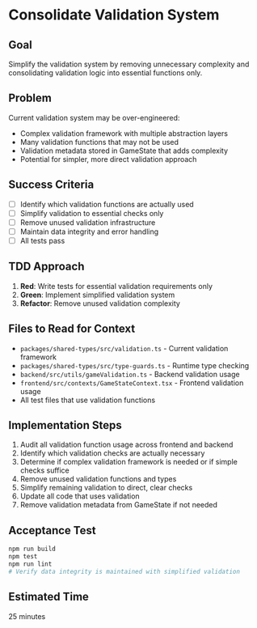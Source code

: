 # Consolidate Validation System

## Goal
Simplify the validation system by removing unnecessary complexity and consolidating validation logic into essential functions only.

## Problem
Current validation system may be over-engineered:
- Complex validation framework with multiple abstraction layers
- Many validation functions that may not be used
- Validation metadata stored in GameState that adds complexity
- Potential for simpler, more direct validation approach

## Success Criteria
- [ ] Identify which validation functions are actually used
- [ ] Simplify validation to essential checks only
- [ ] Remove unused validation infrastructure
- [ ] Maintain data integrity and error handling
- [ ] All tests pass

## TDD Approach
1. **Red**: Write tests for essential validation requirements only
2. **Green**: Implement simplified validation system
3. **Refactor**: Remove unused validation complexity

## Files to Read for Context
- `packages/shared-types/src/validation.ts` - Current validation framework
- `packages/shared-types/src/type-guards.ts` - Runtime type checking
- `backend/src/utils/gameValidation.ts` - Backend validation usage
- `frontend/src/contexts/GameStateContext.tsx` - Frontend validation usage
- All test files that use validation functions

## Implementation Steps
1. Audit all validation function usage across frontend and backend
2. Identify which validation checks are actually necessary
3. Determine if complex validation framework is needed or if simple checks suffice
4. Remove unused validation functions and types
5. Simplify remaining validation to direct, clear checks
6. Update all code that uses validation
7. Remove validation metadata from GameState if not needed

## Acceptance Test
```bash
npm run build
npm test
npm run lint
# Verify data integrity is maintained with simplified validation
```

## Estimated Time
25 minutes
